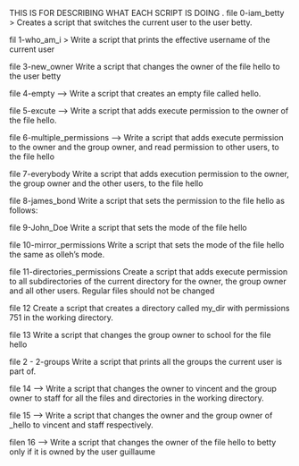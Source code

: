 THIS IS FOR DESCRIBING WHAT EACH SCRIPT IS DOING .
file 0-iam_betty > Creates a script that switches the current user to the user betty.

fil 1-who_am_i > Write a script that prints the effective username of the current user

file 3-new_owner Write a script that changes the owner of the file hello to the user betty

file 4-empty --> Write a script that creates an empty file called hello.


file 5-excute  --> Write a script that adds execute permission to the owner of the file hello.

file 6-multiple_permissions  --> Write a script that adds execute permission to the owner and the group owner, and read permission to other users, to the file hello

file 7-everybody Write a script that adds execution permission to the owner, the group owner and the other users, to the file hello

file 8-james_bond Write a script that sets the permission to the file hello as follows:

file 9-John_Doe Write a script that sets the mode of the file hello

file 10-mirror_permissions Write a script that sets the mode of the file hello the same as olleh’s mode.

file 11-directories_permissions Create a script that adds execute permission to all subdirectories of the current directory for the owner, the group owner and all other users. Regular files should not be changed

file 12 Create a script that creates a directory called my_dir with permissions 751 in the working directory.

file 13 Write a script that changes the group owner to school for the file hello

file 2 - 2-groups Write a script that prints all the groups the current user is part of.

file 14 --> Write a script that changes the owner to vincent and the group owner to staff for all the files and directories in the working directory.

file 15 --> Write a script that changes the owner and the group owner of _hello to vincent and staff respectively. 


filen 16 --> Write a script that changes the owner of the file hello to betty only if it is owned by the user guillaume
